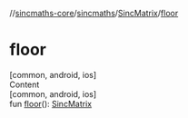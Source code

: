 //[sincmaths-core](../../../index.md)/[sincmaths](../index.md)/[SincMatrix](index.md)/[floor](floor.md)



# floor  
[common, android, ios]  
Content  
[common, android, ios]  
fun [floor](floor.md)(): [SincMatrix](index.md)  



